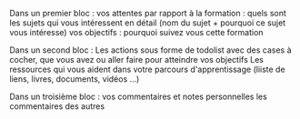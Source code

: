 Dans un premier bloc :
vos attentes par rapport à la formation : quels sont les sujets qui vous intéressent en détail (nom du sujet + pourquoi ce sujet vous intéresse)
vos objectifs : pourquoi suivez vous cette formation

Dans un second bloc :
Les actions sous forme de todolist avec des cases à cocher, que vous avez ou aller faire pour atteindre vos objectifs
Les ressources qui vous aident dans votre parcours d'apprentissage (liiste de liens, livres, documents, vidéos ...)

Dans un troisième bloc :
vos commentaires et notes personnelles
les commentaires des autres